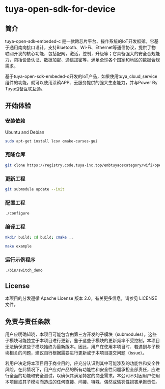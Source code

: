 # tuya-open-sdk-for-device

## 简介
tuya-open-sdk-embeded-c 是一款跨芯片平台、操作系统的IoT开发框架。它基于通用南向接口设计，支持Bluetooth、Wi-Fi、Ethernet等通信协议，提供了物联网开发的核心功能，包括配网，激活，控制，升级等；它具备强大的安全合规能力，包括设备认证、数据加密、通信加密等，满足全球各个国家和地区的数据合规需求。

基于tuya-open-sdk-embeded-c开发的IoT产品，如果使用tuya_cloud_service组件的功能，就可以使用涂鸦APP、云服务提供的强大生态能力，并与Power By Tuya设备互联互通。


## 开始体验

### 安装依赖
Ubuntu and Debian

```sh
sudo apt-get install lcov cmake-curses-gui
```

### 克隆仓库

```sh
git clone https://registry.code.tuya-inc.top/embtuyaoscategory/wifi/open-iot-development-kit.git
```

### 更新工程

```sh
git submodule update --init
```

### 配置工程

```sh
./configure
```

### 编译工程

```sh
mkdir build; cd build; cmake ..

make example
```

### 运行示例程序

```sh
./bin/switch_demo
```

## License

本项目的分发遵循 Apache License 版本 2.0。有关更多信息，请参见 LICENSE 文件。


## 免责与责任条款

用户应明确知晓，本项目可能包含由第三方开发的子模块（submodules），这些子模块可能独立于本项目进行更新。鉴于这些子模块的更新频率不受控制，本项目无法确保这些子模块始终为最新版本。因此，用户在使用本项目时，若遇到与子模块相关的问题，建议自行根据需要进行更新或于本项目提交问题（issue）。

若用户决定将本项目用于商业目的，应充分认识到其中可能涉及的功能性和安全性风险。在此情况下，用户应对产品的所有功能性和安全性问题承担全部责任，应进行全面的功能和安全测试，以确保其满足特定的商业需求。本公司不对因用户使用本项目或其子模块而造成的任何直接、间接、特殊、偶然或惩罚性损害承担责任。